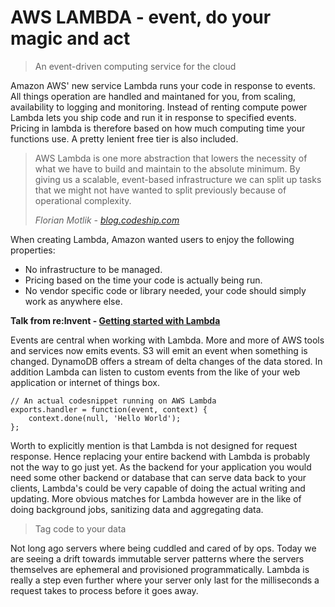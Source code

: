 # AWS LAMBDA - event, do your magic and act

> An event-driven computing service for the cloud

Amazon AWS' new service Lambda runs your code in response to events. All things operation are handled and maintaned for you, from scaling, availability to logging and monitoring. Instead of renting compute power Lambda lets you ship code and run it in response to specified events. Pricing in lambda is therefore based on how much computing time your functions use. A pretty lenient free tier is also included.

<!-- -->
>AWS Lambda is one more abstraction that lowers the necessity of what we have to build and maintain to the absolute minimum. By giving us a scalable, event-based infrastructure we can split up tasks that we might not have wanted to split previously because of operational complexity.
>
> *Florian Motlik - [blog.codeship.com](http://blog.codeship.com/aws-lambda-introduction/?utm_source=CodeshipNewsletter&utm_medium=newsletter&utm_campaign=AWS)*


When creating Lambda, Amazon wanted users to enjoy the following properties:
- No infrastructure to be managed.
- Pricing based on the time your code is actually being run.
- No vendor specific code or library needed, your code should simply work as anywhere else.

**Talk from re:Invent - [Getting started with Lambda](https://www.youtube.com/watch?v=UFj27laTWQA)**

Events are central when working with Lambda. More and more of AWS tools and services now emits events. S3 will emit an event when something is changed. DynamoDB offers a stream of delta changes of the data stored. In addition Lambda can listen to custom events from the like of your web application or internet of things box.

```
// An actual codesnippet running on AWS Lambda
exports.handler = function(event, context) {
    context.done(null, 'Hello World');
};
```

Worth to explicitly mention is that Lambda is not designed for request response. Hence replacing your entire backend with Lambda is probably not the way to go just yet. As the backend for your application you would need some other backend or database that can serve data back to your clients, Lambda's could be very capable of doing the actual writing and updating. More obvious matches for Lambda however are in the like of doing background jobs, sanitizing data and aggregating data.

<!-- -->
> Tag code to your data

Not long ago servers where being cuddled and cared of by ops. Today we are seeing a drift towards immutable server patterns where the servers themselves are ephemeral and provisioned programmatically. Lambda is really a step even further where your server only last for the milliseconds a request takes to process before it goes away.
